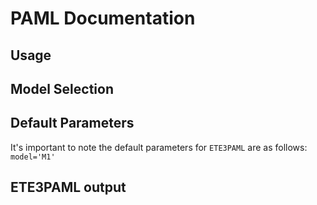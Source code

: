 PAML Documentation
=============================


Usage
-----

Model Selection
----------------

Default Parameters
-------------------
It's important to note the default parameters for `ETE3PAML` are as follows:
`model='M1'`

ETE3PAML output
----------------